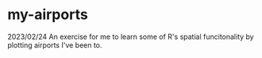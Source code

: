 # my-airports

2023/02/24
An exercise for me to learn some of R's spatial funcitonality by plotting airports I've been to.
